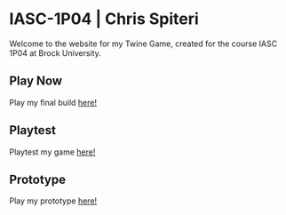 # IASC-1P04 | Chris Spiteri

Welcome to the website for my Twine Game, created for the course IASC 1P04 at Brock University.

## Play Now

Play my final build [here!](final_build/StyxFinal.html)

## Playtest

Playtest my game [here!](playtest/playtest)

## Prototype

Play my prototype [here!](prototype/StyxPrototype.html)
